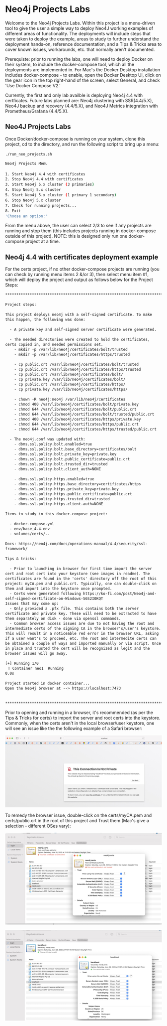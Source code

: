 # Neo4j Projects Labs

Welcome to the Neo4j Projects Labs. Within this project is a menu-driven tool to give the user a simple way to deploy Neo4J working examples of different areas of functionality. The deployments will include steps that were taken to deploy the example, areas to study to further understand the deployment hands-on, reference documentation, and a Tips & Tricks area to cover known issues, workarounds, etc. that normally aren't documented.

Prerequiste: prior to running the labs, one will need to deploy Docker on their system, to include the docker-compose tool, which all the deployments are implemented in. For Mac's the Docker Desktop installation includes docker-compose - to enable, open the Docker Desktop UI, click on the gear icon in the top right-hand of the screen, select General, and check 'Use Docker Compose V2.'

Currently, the first and only lab availble is deploying Neo4j 4.4 with certficates. Future labs planned are: Neo4j clustering with SSR(4.4/5.X), Neo4J backup and recovery (4.4/5.X), and Neo4J Metrics integration with Prometheus/Grafana (4.4/5.X).

## Neo4J Projects Labs

Once Docker/docker-compose is running on your system, clone this project, cd to the directory, and run the following script to bring up a menu:

```./run_neo_projects.sh```

```bash
Neo4j Projects Menu

1. Start Neo4j 4.4 with certificates
2. Stop Neo4j 4.4 with certificates
3. Start Neo4j 5.x cluster (3 primaries)
4. Stop Neo4j 5.x cluster
5. Start Neo4j 5.x cluster (1 primary 1 secondary)
6. Stop Neo4j 5.x cluster
7. Check for running projects...
8. Exit
'Choose an option:' 
```

From the menu above, the user can select 2/3 to see if any projects are running and stop them (this includes projects running in docker-compose outside of this project). NOTE: this is designed only run one docker-compose project at a time.


## Neo4j 4.4 with certificates deployment example

For the certs project, if no other docker-compose projects are running (you can check by running menu items 2 &/or 3), then select menu item #1, which will deploy the project and output as follows below for the Project Steps:

```
*********************************************************************************************************

Project steps:

This project deploys neo4j with a self-signed certificate. To make this happen, the following was done:

  - A private key and self-signed server certificate were generated.

  - The needed directories were created to hold the certificates, certs copied in, and needed permissions set.
    - mkdir -p /var/lib/neo4j/certificates/bolt/trusted
    - mkdir -p /var/lib/neo4j/certificates/https/trusted

    - cp public.crt /var/lib/neo4j/certificates/bolt/trusted
    - cp public.crt /var/lib/neo4j/certificates/https/trusted
    - cp public.crt /var/lib/neo4j/certificates/bolt/
    - cp private.key /var/lib/neo4j/certificates/bolt/
    - cp public.crt /var/lib/neo4j/certificates/https/
    - cp private.key /var/lib/neo4j/certificates/https/

    - chown -R neo4j:neo4j /var/lib/neo4j/certificates
    - chmod 400 /var/lib/neo4j/certificates/bolt/private.key
    - chmod 644 /var/lib/neo4j/certificates/bolt/public.crt
    - chmod 644 /var/lib/neo4j/certificates/bolt/trusted/public.crt
    - chmod 400 /var/lib/neo4j/certificates/https/private.key
    - chmod 644 /var/lib/neo4j/certificates/https/public.crt
    - chmod 644 /var/lib/neo4j/certificates/https/trusted/public.crt

  - The neo4j.conf was updated with:
    - dbms.ssl.policy.bolt.enabled=true
    - dbms.ssl.policy.bolt.base_directory=certificates/bolt
    - dbms.ssl.policy.bolt.private_key=private.key
    - dbms.ssl.policy.bolt.public_certificate=public.crt
    - dbms.ssl.policy.bolt.trusted_dir=trusted
    - dbms.ssl.policy.bolt.client_auth=NONE

    - dbms.ssl.policy.https.enabled=true
    - dbms.ssl.policy.https.base_directory=certificates/https
    - dbms.ssl.policy.https.private_key=private.key
    - dbms.ssl.policy.https.public_certificate=public.crt
    - dbms.ssl.policy.https.trusted_dir=trusted
    - dbms.ssl.policy.https.client.auth=NONE

Items to study in this docker-compose project:

  - docker-compose.yml
  - env/base_4.4.env
  - volumes/certs/..

Docs: https://neo4j.com/docs/operations-manual/4.4/security/ssl-framework/

Tips & tricks:

  - Prior to launching in browser for first time import the server cert and root cert into your keystore (see images in readme). The certificates are found in the 'certs' directory off the root of this project: myCA.pem and public.crt. Typically, one can double-click on them and import into the keystore once prompted.
  - Certs were generated following https://ko-fi.com/post/Neo4j-and-self-signed-certificate-on-Windows-S6S2I0KQT
Issues that may come up:
  - Only provided a .pfx file. This contains both the server certificate and private key. These will need to be extracted to have them separately on disk - done via openssl commands.
  - Common browser access issues are due to not having the root and intermediate certs of the signing CA in the browser's/user's keystore. This will result in a noticeable red error in the browser URL, asking if a user want's to proceed, etc. The root and intermedite certs can be obtained a couple of ways and imported manually or via script. Once in place and trusted the cert will be recognized as legit and the browser issues will go away.

[+] Running 1/0
 ⠿ Container neo1  Running                                                                                           0.0s

Project started in docker container...
Open the Neo4j browser at --> https://localhost:7473


*********************************************************************************************************

```

Prior to opening and running in a browser, it's recommended (as per the Tips & Tricks for certs) to import the server and root certs into the keystore. Commonly, when the certs aren't in the local browser/user keystore, one will see an issue like the the following example of a Safari browser:

![image](docs/images/invalid_cert_browser.jpg)

To remedy the browser issue, double-click on the certs/myCA.pem and certs/public.crt in the root of this project and Trust them (Mac's give a selection - different OSes vary):

![image](docs/images/trust_ca_cert.jpg)

![image](docs/images/trust_server_cert.jpg)
